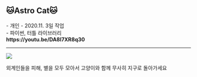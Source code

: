 

<h2><b>🐱Astro Cat🐱</b></h2>
- 개인
- 2020.11. 3일 작업<br>
- 파이썬, 터틀 라이브러리<br>
<Youtube> <b>https://youtu.be/DA8I7XR8q30</b>
<hr/>
  
<img src="https://postfiles.pstatic.net/MjAyMTAzMTNfMTQw/MDAxNjE1NjMxNzQ0Nzk5.5KcSva6a9TtIrSh00JmQcJ87qfp6Upv7-b_GpbhFiIYg.Zb8D0eoAmaM6yxlfMCOemk7k-jHB5_b7tLxa7L-KSOQg.PNG.misty901/%EC%BA%A1%EC%B2%98.PNG?type=w773">

외계인들을 피해, 별을 모두 모아서
고양이와 함께 무사히 지구로 돌아가세요 
